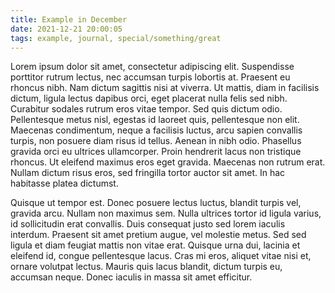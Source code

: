 ```yaml
---
title: Example in December
date: 2021-12-21 20:00:05
tags: example, journal, special/something/great
---
```


Lorem ipsum dolor sit amet, consectetur adipiscing elit. Suspendisse porttitor rutrum lectus, nec accumsan turpis lobortis at. Praesent eu rhoncus nibh. Nam dictum sagittis nisi at viverra. Ut mattis, diam in facilisis dictum, ligula lectus dapibus orci, eget placerat nulla felis sed nibh. Curabitur sodales rutrum eros vitae tempor. Sed quis dictum odio. Pellentesque metus nisl, egestas id laoreet quis, pellentesque non elit. Maecenas condimentum, neque a facilisis luctus, arcu sapien convallis turpis, non posuere diam risus id tellus. Aenean in nibh odio. Phasellus gravida orci eu ultrices ullamcorper. Proin hendrerit lacus non tristique rhoncus. Ut eleifend maximus eros eget gravida. Maecenas non rutrum erat. Nullam dictum risus eros, sed fringilla tortor auctor sit amet. In hac habitasse platea dictumst.

Quisque ut tempor est. Donec posuere lectus luctus, blandit turpis vel, gravida arcu. Nullam non maximus sem. Nulla ultrices tortor id ligula varius, id sollicitudin erat convallis. Duis consequat justo sed lorem iaculis interdum. Praesent sit amet pretium augue, vel molestie metus. Sed sed ligula et diam feugiat mattis non vitae erat. Quisque urna dui, lacinia et eleifend id, congue pellentesque lacus. Cras mi eros, aliquet vitae nisi et, ornare volutpat lectus. Mauris quis lacus blandit, dictum turpis eu, accumsan neque. Donec iaculis in massa sit amet efficitur.
